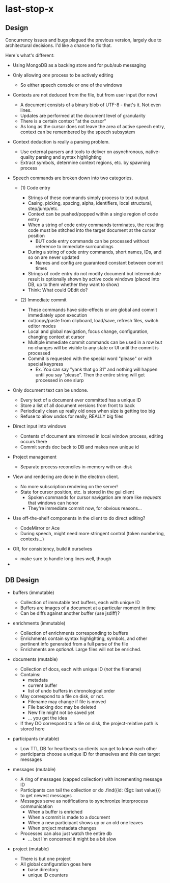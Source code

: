 # last-stop-x

## Design

Concurrency issues and bugs plagued the previous version, largely due to architectural
decisions. I'd like a chance to fix that.

Here's what's different:

- Using MongoDB as a backing store and for pub/sub messaging

- Only allowing *one* process to be actively editing
  - So either speech console or one of the windows

- Contexts are not deduced from the file, but from user input (for now)
  - A document consists of a binary blob of UTF-8 - that's it. Not even lines.
  - Updates are performed at the document level of granularity
  - There is a certain context "at the cursor"
  - As long as the cursor does not leave the area of active speech entry, context can be remembered by
    the speech subsystem

- Context deduction is really a parsing problem. 
  - Use external parsers and tools to deliver on asynchronous, native-quality parsing
    and syntax highlighting
  - Extract symbols, determine context regions, etc. by spawning process

- Speech commands are broken down into two categories.

  - (1) Code entry
    - Strings of these commands simply process to text output.
    - Casing, picking, spacing, alpha, identifiers, local structural, step/jump/etc.
    - Context can be pushed/popped within a single region of code entry
    - When a string of code entry commands terminates, the resulting code must be
      stitched into the target document at the cursor position
      - BUT code entry commands can be processed without reference to immediate surroundings
    - During a string of code entry commands, short names, IDs, and so on are never updated
      - Names and config are guaranteed constant between commit times
    - Strings of code entry do not modify document but intermediate result is optionally
      shown by active code windows (placed into DB, up to them whether they want to show)
    - Think: What could QEdit do?

  - (2) Immediate commit
    - These commands have side-effects or are global and commit immediately upon execution
    - cut/copy/paste from clipboard, load/save, refresh files, switch editor modes
    - Local and global navigation, focus change, configuration, changing context at cursor
    - Multiple immediate commit commands can be used in a row but no changes will be
      visible to any state or UI until the commit is processed
    - Commit is requested with the special word "please" or with special keypress
      - Ex. You can say "yank that go 31" and nothing will happen until you say "please".
        Then the entire string will get processed in one slurp

- Only document text can be undone.
  - Every text of a document ever committed has a unique ID
  - Store a list of all document versions from front to back
  - Periodically clean up really old ones when size is getting too big
  - Refuse to allow undos for really, REALLY big files

- Direct input into windows
  - Contents of document are mirrored in local window process, editing occurs there
  - Commit sends doc back to DB and makes new unique id

- Project management
  - Separate process reconciles in-memory with on-disk

- View and rendering are done in the electron client.
  - No more subscription rendering on the server!
  - State for cursor position, etc. is stored in the gui client
    - Spoken commands for cursor navigation are more like *requests* that windows can honor
    - They're immediate commit now, for obvious reasons...

- Use off-the-shelf components in the client to do direct editing?
  - CodeMirror or Ace
  - During speech, might need more stringent control (token numbering, contexts...)
- OR, for consistency, build it ourselves
  - make sure to handle long lines well, though

- 

## DB Design

- buffers  (immutable)
  - Collection of immutable text buffers, each with unique ID
  - Buffers are images of a document at a particular moment in time
  - Can be diffs against another buffer (use jsdiff)?

- enrichments  (immutable)
  - Collection of enrichments corresponding to buffers
  - Enrichments contain syntax highlighting, symbols, and other pertinent info
    generated from a full parse of the file
  - Enrichments are *optional*. Large files will not be enriched.

- documents  (mutable)
  - Collection of docs, each with unique ID (*not* the filename)
  - Contains:
    - metadata
    - current buffer
    - list of undo buffers in chronological order
  - May correspond to a file on disk, or not.
    - Filename may change if file is moved
    - File backing doc may be deleted
    - New file might not be saved yet
    - ... you get the idea
  - If they DO correspond to a file on disk, the project-relative path is stored here

- participants  (mutable)
  - Low TTL DB for heartbeats so clients can get to know each other
  - participants choose a unique ID for themselves and this can target messages

- messages  (mutable)
  - A ring of messages (capped collection) with incrementing message ID
  - Participants can tail the collection or do .find({id: {$gt: last value}}) to get
    newest messages
  - Messages serve as notifications to synchronize interprocess communication
    - When a buffer is enriched
    - When a commit is made to a document
    - When a new participant shows up or an old one leaves
    - When project metadata changes
  - Processes can also just watch the entire db
    - ... but I'm concerned it might be a bit slow

- project  (mutable)
  - There is but one project
  - All global configuration goes here
    - base directory
    - unique ID counters
  